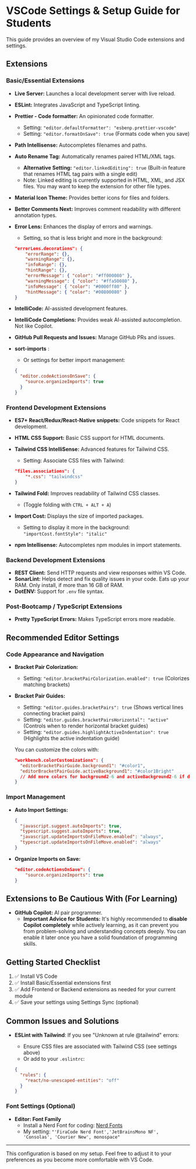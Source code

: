 # VSCode Settings & Setup Guide for Students

This guide provides an overview of my Visual Studio Code extensions and settings.

## Extensions

### Basic/Essential Extensions

- **Live Server:** Launches a local development server with live reload.
- **ESLint:** Integrates JavaScript and TypeScript linting.
- **Prettier - Code formatter:** An opinionated code formatter.
  - Setting: `"editor.defaultFormatter": "esbenp.prettier-vscode"`
  - Setting: `"editor.formatOnSave": true` (Formats code when you save)
- **Path Intellisense:** Autocompletes filenames and paths.
- **Auto Rename Tag:** Automatically renames paired HTML/XML tags.
  - **Alternative Setting:** `"editor.linkedEditing": true` (Built-in feature that renames HTML tag pairs with a single edit)
  - Note: Linked editing is currently supported in HTML, XML, and JSX files. You may want to keep the extension for other file types.
- **Material Icon Theme:** Provides better icons for files and folders.
- **Better Comments Next:** Improves comment readability with different annotation types.
- **Error Lens:** Enhances the display of errors and warnings.

  - Setting, so that is less bright and more in the background:

  ```json
  "errorLens.decorations": {
      "errorRange": {},
      "warningRange": {},
      "infoRange": {},
      "hintRange": {},
      "errorMessage": { "color": "#ff000080" },
      "warningMessage": { "color": "#ffa50080" },
      "infoMessage": { "color": "#0000ff80" },
      "hintMessage": { "color": "#00800080" }
  }
  ```

- **IntelliCode:** AI-assisted development features.
- **IntelliCode Completions:** Provides weak AI-assisted autocompletion. Not like Copilot.
- **GitHub Pull Requests and Issues:** Manage GitHub PRs and issues.
- **sort-imports** :

  - Or settings for better import management:

  ```json
  {
    "editor.codeActionsOnSave": {
      "source.organizeImports": true
    }
  }
  ```

### Frontend Development Extensions

- **ES7+ React/Redux/React-Native snippets:** Code snippets for React development.
- **HTML CSS Support:** Basic CSS support for HTML documents.
- **Tailwind CSS IntelliSense:** Advanced features for Tailwind CSS.

  - Setting: Associate CSS files with Tailwind:

  ```json
  "files.associations": {
      "*.css": "tailwindcss"
  }
  ```

- **Tailwind Fold:** Improves readability of Tailwind CSS classes.
  - (Toggle folding with `CTRL + ALT + A`)
- **Import Cost:** Displays the size of imported packages.
  - Setting to display it more in the background: `"importCost.fontStyle": "italic"`
- **npm Intellisense:** Autocompletes npm modules in import statements.

### Backend Development Extensions

- **REST Client:** Send HTTP requests and view responses within VS Code.
- **SonarLint:** Helps detect and fix quality issues in your code. Eats up your RAM. Only install, if more than 16 GB of RAM.
- **DotENV:** Support for `.env` file syntax.

### Post-Bootcamp / TypeScript Extensions

- **Pretty TypeScript Errors:** Makes TypeScript errors more readable.

## Recommended Editor Settings

### Code Appearance and Navigation

- **Bracket Pair Colorization:**

  - Setting: `"editor.bracketPairColorization.enabled": true` (Colorizes matching brackets)

- **Bracket Pair Guides:**

  - Setting: `"editor.guides.bracketPairs": true` (Shows vertical lines connecting bracket pairs)
  - Setting: `"editor.guides.bracketPairsHorizontal": "active"` (Controls when to render horizontal bracket guides)
  - Setting: `"editor.guides.highlightActiveIndentation": true` (Highlights the active indentation guide)

  You can customize the colors with:

  ```json
  "workbench.colorCustomizations": {
    "editorBracketPairGuide.background1": "#color1",
    "editorBracketPairGuide.activeBackground1": "#color1Bright"
    // Add more colors for background2-6 and activeBackground2-6 if desired
  }
  ```

### Import Management

- **Auto Import Settings:**

  ```json
  {
    "javascript.suggest.autoImports": true,
    "typescript.suggest.autoImports": true,
    "javascript.updateImportsOnFileMove.enabled": "always",
    "typescript.updateImportsOnFileMove.enabled": "always"
  }
  ```

- **Organize Imports on Save:**

  ```json
  "editor.codeActionsOnSave": {
      "source.organizeImports": true
  }
  ```

## Extensions to Be Cautious With (For Learning)

- **GitHub Copilot:** AI pair programmer.
  - **Important Advice for Students:** It's highly recommended to **disable Copilot completely** while actively learning, as it can prevent you from problem-solving and understanding concepts deeply. You can enable it later once you have a solid foundation of programming skills.

## Getting Started Checklist

1. ✅ Install VS Code
2. ✅ Install Basic/Essential extensions first
3. ✅ Add Frontend or Backend extensions as needed for your current module
4. ✅ Save your settings using Settings Sync (optional)

## Common Issues and Solutions

- **ESLint with Tailwind**: If you see "Unknown at rule @tailwind" errors:

  - Ensure CSS files are associated with Tailwind CSS (see settings above)
  - Or add to your `.eslintrc`:

  ```json
  {
    "rules": {
      "react/no-unescaped-entities": "off"
    }
  }
  ```

### Font Settings (Optional)

- **Editor: Font Family**
  - Install a Nerd Font for coding: [Nerd Fonts](https://www.nerdfonts.com/)
  - My setting: `"'FiraCode Nerd Font','JetBrainsMono NF', 'Consolas', 'Courier New', monospace"`

---

This configuration is based on my setup. Feel free to adjust it to your preferences as you become more comfortable with VS Code.
